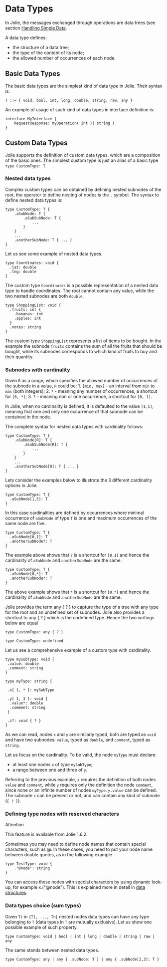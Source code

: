 # Data Types

In Jolie, the messages exchanged through operations are data trees \(see section [Handling Simple Data](../basics/handling_simple_data/).

A data type defines:

* the structure of a data tree;
* the type of the content of its node;
* the allowed number of occurrences of each node.

## Basic Data Types

The basic data types are the simplest kind of data type in Jolie. Their syntax is:

```text
T ::= { void, bool, int, long, double, string, raw, any }
```

An example of usage of such kind of data types in interface definition is:

```text
interface MyInterface {
    RequestResponse: myOperation( int )( string )
}
```

## Custom Data Types

Jolie supports the definition of custom data types, which are a composition of the basic ones. The simplest custom type is just an alias of a basic type `type CustomType: T`.

### Nested data types

Complex custom types can be obtained by defining nested subnodes of the root, the operator to define nesting of nodes is the `.` symbol. The syntax to define nested data types is:

```text
type CustomType: T {
    .aSubNode: T {
        .aSubSubNode: T {
            ...
        }
    }
    ...
    .anotherSubNode: T { ... }
}
```

Let us see some example of nested data types.

```text
type Coordinates: void {
  .lat: double
  .lng: double
}
```

The custom type `Coordinates` is a possible representation of a nested data type to handle coordinates. The root cannot contain any value, while the two nested subnodes are both `double`.

```text
type ShoppingList: void {
  .fruits: int {
    .bananas: int
    .apples: int
  }
  .notes: string
}
```

The custom type `ShoppingList` represents a list of items to be bought. In the example the subnode `fruits` contains the sum of all the fruits that should be bought, while its subnodes corresponds to which kind of fruits to buy and their quantity.

### Subnodes with cardinality

Given `R` as a range, which specifies the allowed number of occurrences of the subnode in a value, `R` could be: 1. `[min, max]` - an interval from `min` to `max` \(both integers\); 2. `*` - meaning any number of occurrences, a shortcut for `[0, *]`; 3. `?` - meaning non or one occurrence, a shortcut for `[0, 1]`.

In Jolie, when no cardinality is defined, it is defaulted to the value `[1,1]`, meaning that one and only one occurrence of that subnode can be contained in the node.

The complete syntax for nested data types with cardinality follows:

```text
type CustomType: T {
    .aSubNode[R]: T {
        .aSubSubNode[R]: T {
            ...
        }
    }
    ...
    .anotherSubNode[R]: T { ... }
}
```

Lets consider the examples below to illustrate the 3 different cardinality options in Jolie.

```text
type CustomType: T {
  .aSubNode[1,5]: T
}
```

In this case cardinalities are defined by occurrences where minimal occurrence of `aSubNode` of type `T` is one and maximum occurrences of the same node are five.

```text
type CustomType: T {
  .aSubNode[0,1]: T
  .anotherSubNode?: T
}
```

The example above shows that `?` is a shortcut for `[0,1]` and hence the cardinality of `aSubNode` and `anotherSubNode` are the same.

```text
type CustomType: T {
  .aSubNode[0,*]: T
  .anotherSubNode*: T
}
```

The above example shows that `*` is a shortcut for `[0,*]` and hence the cardinality of `aSubNode` and `anotherSubNode` are the same.

Jolie provides the term any { ? } to capture the type of a tree with any type for the root and an undefined set of subnodes. Jolie also provides a shortcut to any { ? } which is the undefined type. Hence the two writings below are equal

```text
type CustomType: any { ? }
```

```text
type CustomType: undefined
```

Let us see a comprehensive example of a custom type with cardinality.

```text
type mySubType: void {
 .value: double
 .comment: string
}

type myType: string {

 .x[ 1, * ]: mySubType

 .y[ 1, 3 ]: void {
  .value*: double
  .comment: string
 }

 .z?: void { ? }
}
```

As we can read, nodes `x` and `y` are similarly typed, both are typed as `void` and have two subnodes: `value`, typed as `double`, and `comment`, typed as `string`.

Let us focus on the cardinality. To be valid, the node `myType` must declare:

* at least one nodes `x` of type `mySubType`;
* a range between one and three of `y`.

Referring to the previous example, `x` requires the definition of both nodes `value` and `comment`, while `y` requires only the definition the node `comment`, since none or an infinite number of nodes `myType.y.value` can be defined. The subnode `z` can be present or not, and can contain any kind of subnode \(`{ ? }`\).

### Defining type nodes with reserved characters

Attention

This feature is available from Jolie 1.6.2.

Sometimes you may need to define node names that contain special characters, such as @. In these cases, you need to put your node name between double quotes, as in the following example.

```text
type TestType: void {
    ."@node": string
}
```

You can access these nodes with special characters by using dynamic look-up, for example x.\("@node"\). This is explained more in detail in [data structures](../basic/data_structures/).

### Data types choice \(sum types\)

Given `Ti` in `{T1, ..., Tn}` nested nodes data types can have any type belonging to `T` \(data types in `T` are mutually exclusive\). Let us show one possible example of such property.

```text
type CustomType: void | bool | int | long | double | string | raw | any
```

The same stands between nested data types.

```text
type CustomType: any | any { .subNode: T } | any { .subNode[2,3]: T }
```

